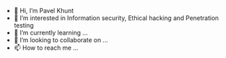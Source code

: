- 👋 Hi, I’m Pavel Khunt
- 👀 I’m interested in Information security, Ethical hacking and Penetration testing
- 🌱 I’m currently learning ...
- 💞️ I’m looking to collaborate on ...
- 📫 How to reach me ...

<!---
khuntpav/khuntpav is a ✨ special ✨ repository because its `README.md` (this file) appears on your GitHub profile.
You can click the Preview link to take a look at your changes.
--->
